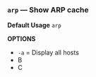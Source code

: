 ### `arp` — Show ARP cache

**Default Usage**
	`arp` 

**OPTIONS**
- `-a` = Display all hosts
- B
- C
